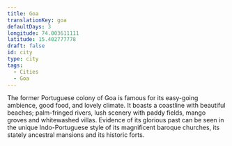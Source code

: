 ```yaml
---
title: Goa
translationKey: goa
defaultDays: 3
longitude: 74.003611111
latitude: 15.402777778
draft: false
id: city
type: city
tags:
  - Cities
  - Goa
---
```

The former Portuguese colony of Goa is famous for its easy-going ambience, good food, and lovely climate. It boasts a coastline with beautiful beaches; palm-fringed rivers, lush scenery with paddy fields, mango groves and whitewashed villas. Evidence of its glorious past can be seen in the unique Indo-Portuguese style of its magnificent baroque churches, its stately ancestral mansions and its historic forts.